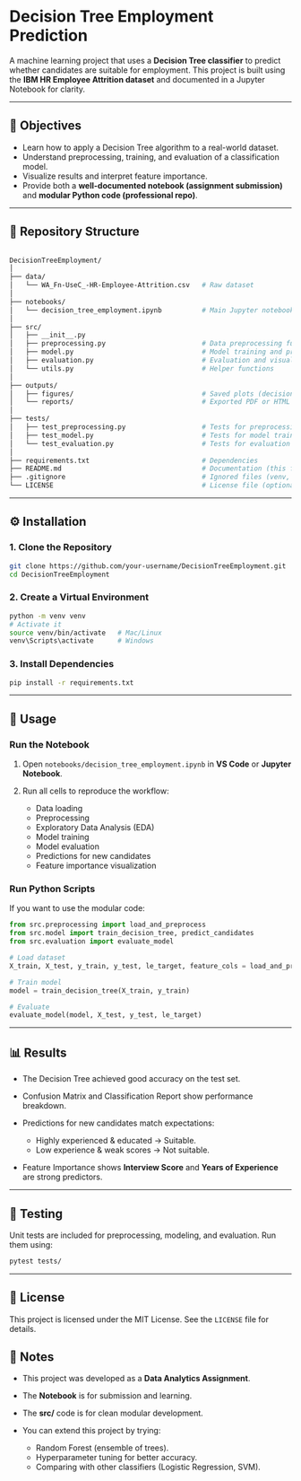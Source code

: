 # Decision Tree Employment Prediction

A machine learning project that uses a **Decision Tree classifier** to predict whether candidates are suitable for employment.
This project is built using the **IBM HR Employee Attrition dataset** and documented in a Jupyter Notebook for clarity.

---

## 📌 Objectives

* Learn how to apply a Decision Tree algorithm to a real-world dataset.
* Understand preprocessing, training, and evaluation of a classification model.
* Visualize results and interpret feature importance.
* Provide both a **well-documented notebook (assignment submission)** and **modular Python code (professional repo)**.

---

## 📂 Repository Structure

```sh

DecisionTreeEmployment/
│
├── data/
│   └── WA_Fn-UseC_-HR-Employee-Attrition.csv   # Raw dataset
│
├── notebooks/
│   └── decision_tree_employment.ipynb          # Main Jupyter notebook (assignment documentation)
│
├── src/
│   ├── __init__.py
│   ├── preprocessing.py                        # Data preprocessing functions
│   ├── model.py                                # Model training and prediction functions
│   ├── evaluation.py                           # Evaluation and visualization functions
│   └── utils.py                                # Helper functions
│
├── outputs/
│   ├── figures/                                # Saved plots (decision tree, feature importance, etc.)
│   └── reports/                                # Exported PDF or HTML reports
│
├── tests/
│   ├── test_preprocessing.py                   # Tests for preprocessing
│   ├── test_model.py                           # Tests for model training
│   └── test_evaluation.py                      # Tests for evaluation metrics
│
├── requirements.txt                            # Dependencies
├── README.md                                   # Documentation (this file)
├── .gitignore                                  # Ignored files (venv, __pycache__, etc.)
└── LICENSE                                     # License file (optional)
```

---

## ⚙️ Installation

### 1. Clone the Repository

```bash
git clone https://github.com/your-username/DecisionTreeEmployment.git
cd DecisionTreeEmployment
```

### 2. Create a Virtual Environment

```bash
python -m venv venv
# Activate it
source venv/bin/activate   # Mac/Linux
venv\Scripts\activate      # Windows
```

### 3. Install Dependencies

```bash
pip install -r requirements.txt
```

---

## 🚀 Usage

### Run the Notebook

1. Open `notebooks/decision_tree_employment.ipynb` in **VS Code** or **Jupyter Notebook**.
2. Run all cells to reproduce the workflow:

   * Data loading
   * Preprocessing
   * Exploratory Data Analysis (EDA)
   * Model training
   * Model evaluation
   * Predictions for new candidates
   * Feature importance visualization

### Run Python Scripts

If you want to use the modular code:

```python
from src.preprocessing import load_and_preprocess
from src.model import train_decision_tree, predict_candidates
from src.evaluation import evaluate_model

# Load dataset
X_train, X_test, y_train, y_test, le_target, feature_cols = load_and_preprocess("data/WA_Fn-UseC_-HR-Employee-Attrition.csv")

# Train model
model = train_decision_tree(X_train, y_train)

# Evaluate
evaluate_model(model, X_test, y_test, le_target)
```

---

## 📊 Results

* The Decision Tree achieved good accuracy on the test set.
* Confusion Matrix and Classification Report show performance breakdown.
* Predictions for new candidates match expectations:

  * Highly experienced & educated → Suitable.
  * Low experience & weak scores → Not suitable.
* Feature Importance shows **Interview Score** and **Years of Experience** are strong predictors.

---

## 🧪 Testing

Unit tests are included for preprocessing, modeling, and evaluation.
Run them using:

```bash
pytest tests/
```

---

## 📜 License

This project is licensed under the MIT License. See the `LICENSE` file for details.

## 📌 Notes

* This project was developed as a **Data Analytics Assignment**.
* The **Notebook** is for submission and learning.
* The **src/** code is for clean modular development.
* You can extend this project by trying:

  * Random Forest (ensemble of trees).
  * Hyperparameter tuning for better accuracy.
  * Comparing with other classifiers (Logistic Regression, SVM).
